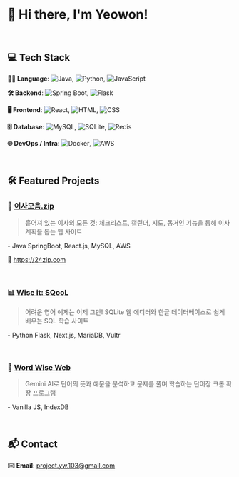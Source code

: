 # 👋 Hi there, I'm Yeowon!
<!--![header](./assets/header.jpg)-->

<!--<br>

## 📌 About Me-->

<br>

## 💻 Tech Stack
**👨‍💻 Language**: ![Java](https://img.shields.io/badge/Java-007396?style=flat&logo=openjdk&logoColor=white), ![Python](https://img.shields.io/badge/Python-3776AB?style=flat&logo=python&logoColor=white), ![JavaScript](https://img.shields.io/badge/JavaScript-F7DF1E?style=flat&logo=javascript&logoColor=black)

**🛠️ Backend**: ![Spring Boot](https://img.shields.io/badge/Spring_Boot-6DB33F?style=flat&logo=spring-boot&logoColor=white), ![Flask](https://img.shields.io/badge/Flask-000000?style=flat&logo=flask&logoColor=white)

**🖥️ Frontend**: ![React](https://img.shields.io/badge/React-61DAFB?style=flat&logo=react&logoColor=black), ![HTML](https://img.shields.io/badge/HTML5-E34F26?style=flat&logo=html5&logoColor=white), ![CSS](https://img.shields.io/badge/CSS3-1572B6?style=flat&logo=css3&logoColor=white)

**🗄️ Database**: ![MySQL](https://img.shields.io/badge/MySQL-4479A1?style=flat&logo=mysql&logoColor=white), ![SQLite](https://img.shields.io/badge/SQLite-003B57?style=flat&logo=sqlite&logoColor=white), ![Redis](https://img.shields.io/badge/Redis-DC382D?style=flat&logo=redis&logoColor=white)

**🌐 DevOps / Infra**: ![Docker](https://img.shields.io/badge/Docker-2496ED?style=flat&logo=docker&logoColor=white), ![AWS](https://img.shields.io/badge/AWS-232F3E?style=flat&logo=amazon&logoColor=white)

<br>

## 🛠 Featured Projects

### 🏡 [이사모음.zip](https://github.com/Planner24/24planner.zip)  
> 흩어져 있는 이사의 모든 것: 체크리스트, 캘린더, 지도, 동거인 기능을 통해 이사 계획을 돕는 웹 사이트

\- Java SpringBoot, React.js, MySQL, AWS  

🔗 https://24zip.com   

<br>

### 📊 [Wise it: SQooL](https://github.com/WISE-IT-TEAM/Flask.WISE.IT.BE)  
> 어려운 영어 예제는 이제 그만! SQLite 웹 에디터와 한글 데이터베이스로 쉽게 배우는 SQL 학습 사이트

\- Python Flask, Next.js, MariaDB, Vultr  


<br>

### 💬 [Word Wise Web](https://github.com/KoHo512/WordWiseWeb)
> Gemini AI로 단어의 뜻과 예문을 분석하고 문제를 풀며 학습하는 단어장 크롬 확장 프로그램

\- Vanilla JS, IndexDB  


<br>

## 📬 Contact

**✉️ Email**: project.yw.103@gmail.com


